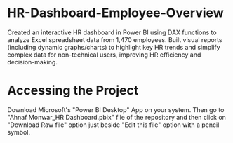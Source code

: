 # HR-Dashboard-Employee-Overview
Created an interactive HR dashboard in Power BI using DAX functions to analyze Excel spreadsheet data from 1,470 employees. Built visual reports (including dynamic graphs/charts) to highlight key HR trends and simplify complex data for non-technical users, improving HR efficiency and decision-making.

# Accessing the Project
Download Microsoft's "Power BI Desktop" App on your system. Then go to "Ahnaf Monwar_HR Dashboard.pbix" file of the repository and then click on "Download Raw file" option just beside "Edit this file" option with a pencil symbol.
